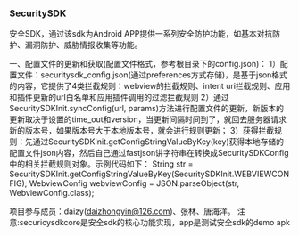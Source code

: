 ### SecuritySDK
安全SDK，通过该sdk为Android APP提供一系列安全防护功能，如基本对抗防护、漏洞防护、威胁情报收集等功能。

一、配置文件的更新和获取(配置文件格式，参考根目录下的config.json)：
1）配置文件：securitysdk_config.json(通过preferences方式存储)，是基于json格式的内容，它提供了4类拦截规则：webview的拦截规则、intent uri拦截规则、应用和插件更新的url白名单和应用插件调用的过滤拦截规则
2）通过SecuritySDKInit.syncConfig(url, params)方法进行配置文件的更新，新版本的更新取决于设置的time_out和version，当更新间隔时间到了，就回去服务器请求新的版本号，如果版本号大于本地版本号，就会进行规则更新；
3）获得拦截规则：先通过SecuritySDKInit.getConfigStringValueByKey(key)获得本地存储的配置文件json内容，然后自己通过fastjson讲字符串在转换成SecuritySDKConfig中的相关拦截规则对象。示例代码如下：
String str = SecuritySDKInit.getConfigStringValueByKey(SecuritySDKInit.WEBVIEWCONFIG);
WebviewConfig webviewConfig = JSON.parseObject(str, WebviewConfig.class);

项目参与成员：daizy(daizhongyin@126.com)、张林、唐海洋。
注意:securicysdkcore是安全sdk的核心功能实现，app是测试安全sdk的demo apk